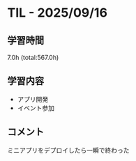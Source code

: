 # TIL - 2025/09/16

## 学習時間
7.0h (total:567.0h)

## 学習内容
- アプリ開発
- イベント参加

## コメント
ミニアプリをデプロイしたら一瞬で終わった
